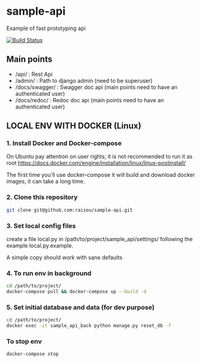 # sample-api

Example of fast prototyping api

[![Build Status](https://travis-ci.org/raisou/sample-api.svg?branch=master)](https://travis-ci.org/raisou/sample-api)

## Main points

- /api/ : Rest Api
- /admin/ : Path to django admin (need to be superuser)
- /docs/swagger/ : Swagger doc api (main points need to have an authenticated user)
- /docs/redoc/ : Redoc doc api (main points need to have an authenticated user)

## LOCAL ENV WITH DOCKER (Linux)

### **1. Install Docker and Docker-compose**

On Ubuntu pay attention on user rights, it is not recommended to run it as root
<https://docs.docker.com/engine/installation/linux/linux-postinstall/>

The first time you'll use docker-compose it will build and download docker images, it can take a long time.

### **2. Clone this repository**

```bash
git clone git@github.com:raisou/sample-api.git
```

### **3. Set local config files**

create a file local.py in /path/to/project/sample_api/settings/ following the example local.py.example.

A simple copy should work with sane defaults

### **4. To run env in background**

<!-- this command can take some time  -->
```bash
cd /path/to/project/
docker-compose pull && docker-compose up --build -d
```

### **5. Set initial database and data (for dev purpose)**

```bash
cd /path/to/project/
docker exec -it sample_api_back python manage.py reset_db -f
```

### **To stop env**

```bash
docker-compose stop
```
